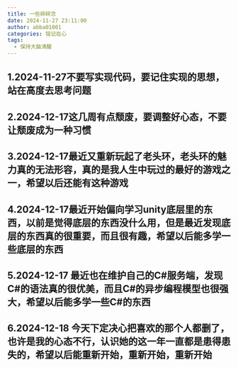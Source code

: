 ```yaml
---
title: 一些碎碎念
date: 2024-11-27 23:11:00
author: abba01001
categories: 铭记在心
tags:
  - 保持大脑清醒
---
```


## 1.2024-11-27不要写实现代码，要记住实现的思想，站在高度去思考问题

## 2.2024-12-17这几周有点颓废，要调整好心态，不要让颓废成为一种习惯

## 3.2024-12-17最近又重新玩起了老头环，老头环的魅力真的无法形容，真的是我人生中玩过的最好的游戏之一，希望以后还能有这种游戏

## 4.2024-12-17最近开始偏向学习unity底层里的东西，以前是觉得底层的东西没什么用，但是最近发现底层的东西真的很重要，而且很有趣，希望以后能多学一些底层的东西

## 5.2024-12-17 最近也在维护自己的C#服务端，发现C#的语法真的很优美，而且C#的异步编程模型也很强大，希望以后能多学一些C#的东西

## 6.2024-12-18 今天下定决心把喜欢的那个人都删了，也许是我的心态不行，认识她的这一年一直都是患得患失的，希望以后能重新开始，重新开始，重新开始
